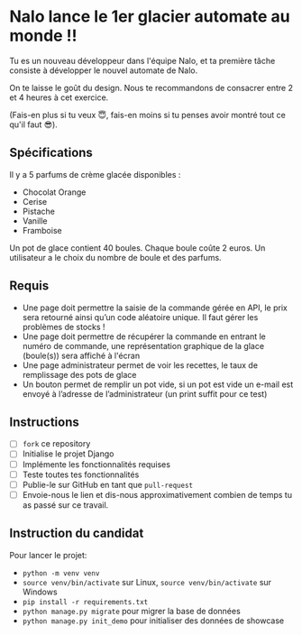 # Nalo lance le 1er glacier automate au monde !!

Tu es un nouveau développeur dans l'équipe Nalo, et ta première tâche consiste à développer le nouvel automate de Nalo. 

On te laisse le goût du design. Nous te recommandons de consacrer entre 2 et 4 heures à cet exercice. 

(Fais-en plus si tu veux 😇, fais-en moins si tu penses avoir montré tout ce qu'il faut 😎).


## Spécifications
Il y a 5 parfums de crème glacée disponibles :
- Chocolat Orange
- Cerise
- Pistache
- Vanille
- Framboise
  
Un pot de glace contient 40 boules.
Chaque boule coûte 2 euros.
Un utilisateur a le choix du nombre de boule et des parfums.


## Requis
- Une page doit permettre la saisie de la commande gérée en API, le prix sera retourné ainsi qu’un code aléatoire unique. Il faut gérer les problèmes de stocks !
- Une page doit permettre de récupérer la commande en entrant le numéro de commande, une représentation graphique de la glace (boule(s)) sera affiché à l'écran
- Une page administrateur permet de voir les recettes, le taux de remplissage des pots de glace
- Un bouton permet de remplir un pot vide, si un pot est vide un e-mail est envoyé à l’adresse de l’administrateur (un print suffit pour ce test)


## Instructions

- [ ] `fork` ce repository
- [ ] Initialise le projet Django
- [ ] Implémente les fonctionnalités requises
- [ ] Teste toutes tes fonctionnalités
- [ ] Publie-le sur GitHub en tant que `pull-request`
- [ ] Envoie-nous le lien et dis-nous approximativement combien de temps tu as passé sur ce travail.

## Instruction du candidat
Pour lancer le projet:
- `python -m venv venv`
- `source venv/bin/activate` sur Linux, `source venv/bin/activate` sur Windows
- `pip install -r requirements.txt`
- `python manage.py migrate` pour migrer la base de données
- `python manage.py init_demo` pour initialiser des données de showcase